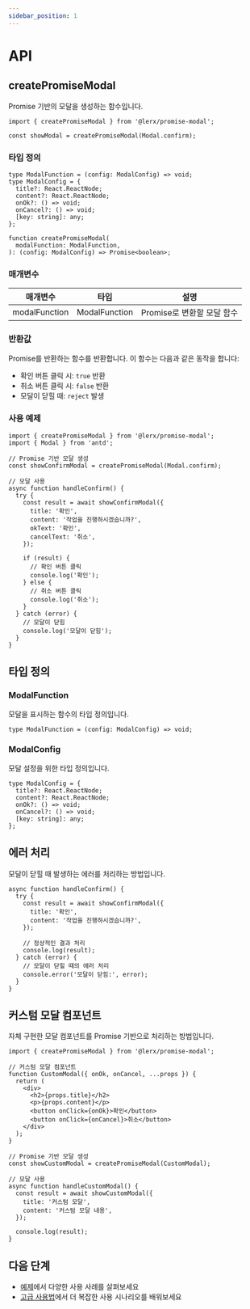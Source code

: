 ```yaml
---
sidebar_position: 1
---
```


# API

## createPromiseModal

Promise 기반의 모달을 생성하는 함수입니다.

```tsx
import { createPromiseModal } from '@lerx/promise-modal';

const showModal = createPromiseModal(Modal.confirm);
```

### 타입 정의

```tsx
type ModalFunction = (config: ModalConfig) => void;
type ModalConfig = {
  title?: React.ReactNode;
  content?: React.ReactNode;
  onOk?: () => void;
  onCancel?: () => void;
  [key: string]: any;
};

function createPromiseModal(
  modalFunction: ModalFunction,
): (config: ModalConfig) => Promise<boolean>;
```

### 매개변수

| 매개변수      | 타입          | 설명                       |
| ------------- | ------------- | -------------------------- |
| modalFunction | ModalFunction | Promise로 변환할 모달 함수 |

### 반환값

Promise를 반환하는 함수를 반환합니다. 이 함수는 다음과 같은 동작을 합니다:

- 확인 버튼 클릭 시: `true` 반환
- 취소 버튼 클릭 시: `false` 반환
- 모달이 닫힐 때: `reject` 발생

### 사용 예제

```tsx
import { createPromiseModal } from '@lerx/promise-modal';
import { Modal } from 'antd';

// Promise 기반 모달 생성
const showConfirmModal = createPromiseModal(Modal.confirm);

// 모달 사용
async function handleConfirm() {
  try {
    const result = await showConfirmModal({
      title: '확인',
      content: '작업을 진행하시겠습니까?',
      okText: '확인',
      cancelText: '취소',
    });

    if (result) {
      // 확인 버튼 클릭
      console.log('확인');
    } else {
      // 취소 버튼 클릭
      console.log('취소');
    }
  } catch (error) {
    // 모달이 닫힘
    console.log('모달이 닫힘');
  }
}
```

## 타입 정의

### ModalFunction

모달을 표시하는 함수의 타입 정의입니다.

```tsx
type ModalFunction = (config: ModalConfig) => void;
```

### ModalConfig

모달 설정을 위한 타입 정의입니다.

```tsx
type ModalConfig = {
  title?: React.ReactNode;
  content?: React.ReactNode;
  onOk?: () => void;
  onCancel?: () => void;
  [key: string]: any;
};
```

## 에러 처리

모달이 닫힐 때 발생하는 에러를 처리하는 방법입니다.

```tsx
async function handleConfirm() {
  try {
    const result = await showConfirmModal({
      title: '확인',
      content: '작업을 진행하시겠습니까?',
    });

    // 정상적인 결과 처리
    console.log(result);
  } catch (error) {
    // 모달이 닫힐 때의 에러 처리
    console.error('모달이 닫힘:', error);
  }
}
```

## 커스텀 모달 컴포넌트

자체 구현한 모달 컴포넌트를 Promise 기반으로 처리하는 방법입니다.

```tsx
import { createPromiseModal } from '@lerx/promise-modal';

// 커스텀 모달 컴포넌트
function CustomModal({ onOk, onCancel, ...props }) {
  return (
    <div>
      <h2>{props.title}</h2>
      <p>{props.content}</p>
      <button onClick={onOk}>확인</button>
      <button onClick={onCancel}>취소</button>
    </div>
  );
}

// Promise 기반 모달 생성
const showCustomModal = createPromiseModal(CustomModal);

// 모달 사용
async function handleCustomModal() {
  const result = await showCustomModal({
    title: '커스텀 모달',
    content: '커스텀 모달 내용',
  });

  console.log(result);
}
```

## 다음 단계

- [예제](./examples.md)에서 다양한 사용 사례를 살펴보세요
- [고급 사용법](./advanced-usage.md)에서 더 복잡한 사용 시나리오를 배워보세요
